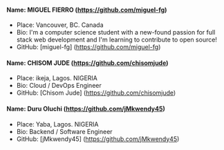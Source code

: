 #### Name: MIGUEL FIERRO (https://github.com/miguel-fg)
- Place: Vancouver, BC. Canada
- Bio: I'm a computer science student with a new-found passion for full stack web development and I'm learning to contribute to open source!
- GitHub: [miguel-fg] (https://github.com/miguel-fg)


#### Name: CHISOM JUDE (https://github.com/chisomjude)
- Place: ikeja, Lagos. NIGERIA
- Bio: Cloud / DevOps Engineer
- GitHub: [Chisom Jude] (https://github.com/chisomjude)

#### Name: Duru Oluchi (https://github.com/jMkwendy45)
- Place: Yaba, Lagos. NIGERIA
- Bio: Backend / Software Engineer
- GitHub: [jMkwendy45] (https://github.com/jMkwendy45)